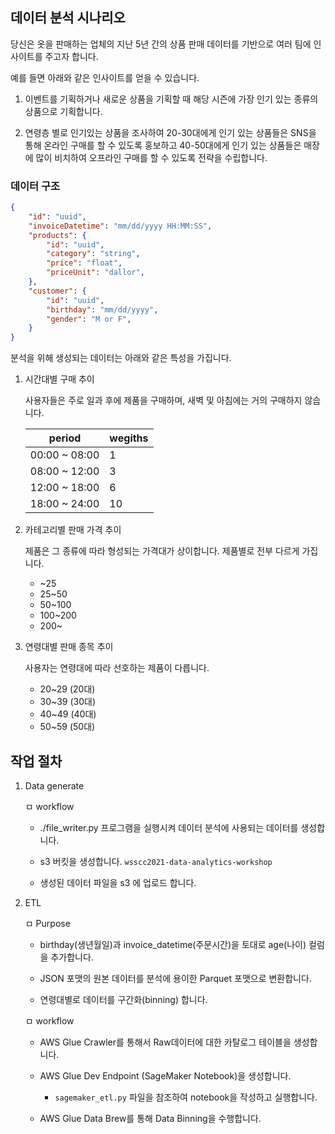 
## 데이터 분석 시나리오

당신은 옷을 판매하는 업체의 지난 5년 간의 상품 판매 데이터를 기반으로 여러 팀에 인사이트를 주고자 합니다.

예를 들면 아래와 같은 인사이트를 얻을 수 있습니다.

1. 이벤트를 기획하거나 새로운 상품을 기획할 때 해당 시즌에 가장 인기 있는 종류의 상품으로 기획합니다.

2. 연령층 별로 인기있는 상품을 조사하여 20-30대에게 인기 있는 상품들은 SNS을 통해 온라인 구매를 할 수 있도록 홍보하고 40-50대에게 인기 있는 상품들은 매장에 많이 비치하여 오프라인 구매를 할 수 있도록 전략을 수립합니다.



### 데이터 구조
```JSON
{
    "id": "uuid",
    "invoiceDatetime": "mm/dd/yyyy HH:MM:SS",
    "products": {
        "id": "uuid",
        "category": "string",
        "price": "float",
        "priceUnit": "dallor",
    },
    "customer": {
        "id": "uuid",
        "birthday": "mm/dd/yyyy",
        "gender": "M or F",
    }
}
```

분석을 위해 생성되는 데이터는 아래와 같은 특성을 가집니다.

1. 시간대별 구매 추이

    사용자들은 주로 일과 후에 제품을 구매하며, 새벽 및 아침에는 거의 구매하지 않습니다.

    |period       |wegiths|
    |-------------|-------|
    |00:00 ~ 08:00|1      |
    |08:00 ~ 12:00|3      |
    |12:00 ~ 18:00|6      |
    |18:00 ~ 24:00|10     |

2. 카테고리별 판매 가격 추이

    제품은 그 종류에 따라 형성되는 가격대가 상이합니다. 제품별로 전부 다르게 가집니다.

    - ~25
    - 25~50
    - 50~100
    - 100~200
    - 200~

3. 연령대별 판매 종목 추이

    사용자는 연령대에 따라 선호하는 제품이 다릅니다.

    - 20~29 (20대)
    - 30~39 (30대)
    - 40~49 (40대)
    - 50~59 (50대)


## 작업 절차

1. Data generate

    ㅁ workflow
    
    - ./file_writer.py 프로그램을 실행시켜 데이터 분석에 사용되는 데이터를 생성합니다.

    - s3 버킷을 생성합니다. `wsscc2021-data-analytics-workshop`

    - 생성된 데이터 파일을 s3 에 업로드 합니다.

2. ETL
    
    ㅁ Purpose

    - birthday(생년월일)과 invoice_datetime(주문시간)을 토대로 age(나이) 컬럼을 추가합니다.

    - JSON 포맷의 원본 데이터를 분석에 용이한 Parquet 포맷으로 변환합니다.

    - 연령대별로 데이터를 구간화(binning) 합니다.

    ㅁ workflow
    
    - AWS Glue Crawler를 통해서 Raw데이터에 대한 카탈로그 테이블을 생성합니다.

    - AWS Glue Dev Endpoint (SageMaker Notebook)을 생성합니다.

        - `sagemaker_etl.py` 파일을 참조하여 notebook을 작성하고 실행합니다.

    - AWS Glue Data Brew를 통해 Data Binning을 수행합니다.

